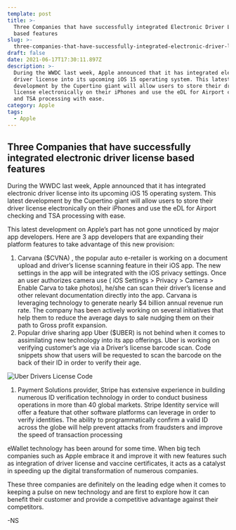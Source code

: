 ```yaml
---
template: post
title: >-
  Three Companies that have successfully integrated Electronic Driver License
  based features
slug: >-
  three-companies-that-have-successfully-integrated-electronic-driver-license-based-features
draft: false
date: 2021-06-17T17:30:11.897Z
description: >-
  During the WWDC last week, Apple announced that it has integrated electronic
  driver license into its upcoming iOS 15 operating system. This latest
  development by the Cupertino giant will allow users to store their driver
  license electronically on their iPhones and use the eDL for Airport checking
  and TSA processing with ease.
category: Apple
tags:
  - Apple
---
```

## Three Companies that have successfully integrated electronic driver license based features

During the WWDC last week, Apple announced that it has integrated electronic driver license into its upcoming iOS 15 operating system. This latest development by the Cupertino giant will allow users to store their driver license electronically on their iPhones and use the eDL for Airport checking and TSA processing with ease.

This latest development on Apple’s part has not gone unnoticed by major app developers. Here are 3 app developers that are expanding their platform features to take advantage of this new provision:

1. Carvana ($CVNA) , the popular auto e-retailer is working on a document upload and driver’s license scanning feature in their iOS app. The new settings in the app will be integrated with the iOS privacy settings. Once an user authorizes camera use ( iOS Settings > Privacy > Camera > Enable Carva to take photos), he/she can scan their driver’s license and other relevant documentation directly into the app. Carvana is leveraging technology to generate nearly $4 billion annual revenue run rate. The company has been actively working on several initiatives that help them to reduce the average days to sale nudging them on their path to Gross profit expansion. 
2. Popular drive sharing app Uber ($UBER) is not behind when it comes to assimilating new technology into its app offerings. Uber is working on verifying customer’s age via a Driver’s license barcode scan. Code snippets show that users will be requested to scan the barcode on the back of their ID in order to verify their age. 

![](/media/twitter_e32-uwjwuagzygp.jpg "Uber Drivers License Code")

1. Payment Solutions provider, Stripe has extensive experience in building numerous ID verification technology in order to conduct business operations in more than 40 global markets. Stripe Identity service will offer a feature that other software platforms can leverage in order to verify identities. The ability to programmatically confirm a valid ID across the globe will help prevent attacks from fraudsters and improve the speed of transaction processing

eWallet technology has been around for some time. When big tech companies such as Apple embrace it and improve it with new features such as integration of driver license and vaccine certificates, it acts as a catalyst in speeding up the digital transformation of numerous companies.

These three companies are definitely on the leading edge when it comes to keeping a pulse on new technology and are first to explore how it can benefit their customer and provide a competitive advantage against their competitors.

\-NS
